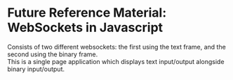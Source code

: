 # Future Reference Material: WebSockets in Javascript

Consists of two different websockets: the first using the text frame, and the second using the binary frame.  
This is a single page application which displays text input/output alongside binary input/output.